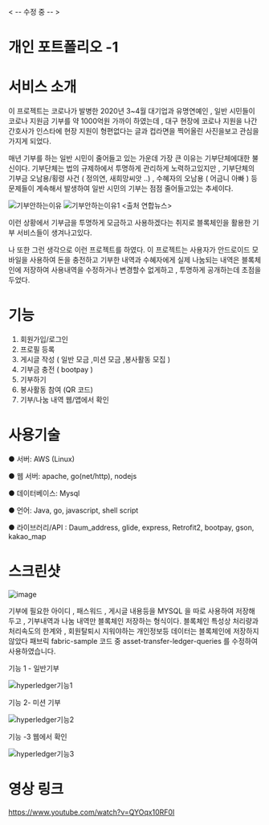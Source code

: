 < -- 수정 중 -- >
 
 # 개인 포트폴리오 -1
 
 
 # 서비스 소개
 

 
이 프로젝트는 코로나가 발병한 2020년 3~4월 대기업과 유명연예인 , 일반 시민들이 코로나 지원금 기부를 약 1000억원 가까이 하였는데 , 대구 현장에 코로나 지원을 나간 간호사가 인스타에 현장 지원이 형편없다는 글과 컵라면을 찍어올린 사진을보고 관심을 가지게 되었다.

매년 기부를 하는 일반 시민이 줄어들고 있는 가운데 가장 큰 이유는 기부단체에대한 불신이다. 기부단체는 법의 규제하에서 투명하게 관리하게 노력하고있지만 ,  기부단체의 기부금 오남용/횡령 사건 ( 정의연, 새희망씨앗 ..) , 수혜자의 오남용 ( 어금니 아빠 ) 등 문제들이 계속해서 발생하여 일반 시민의 기부는 점점 줄어들고있는 추세이다.

![기부안하는이유](https://user-images.githubusercontent.com/57000871/96362916-cd642f80-116b-11eb-8ae6-4cd167be5a16.jpg)
![기부안하는이유1](https://user-images.githubusercontent.com/57000871/96362932-eec51b80-116b-11eb-8043-ae46288b0947.jpg)
<출처 연합뉴스>









이런 상황에서 기부금을 투명하게 모금하고 사용하겠다는 취지로 블록체인을 활용한 기부 서비스들이 생겨나고있다.

나 또한 그런 생각으로 이런 프로젝트를 하였다.
이 프로젝트는 사용자가 안드로이드 모바일을 사용하여 돈을 충전하고 기부한 내역과 수혜자에게 실제 나눔되는 내역은 블록체인에 저장하여 사용내역을 수정하거나 변경할수 없게하고 , 투명하게 공개하는데 초점을 두었다.



# 기능
1. 회원가입/로그인
2. 프로필 등록
3. 게시글 작성 ( 일반 모금 ,미션 모금 ,봉사활동 모집 )
4. 기부금 충전 ( bootpay )
5. 기부하기 
6. 봉사활동 참여 (QR 코드)
7. 기부/나눔 내역 웹/앱에서 확인

# 사용기술

● 서버: AWS (Linux)

● 웹 서버: apache, go(net/http), nodejs

● 데이터베이스: Mysql

● 언어: Java, go, javascript, shell script

● 라이브러리/API : Daum_address, glide, express, Retrofit2, bootpay, gson, kakao_map

# 스크린샷 


![image](https://user-images.githubusercontent.com/57000871/97861970-f2e66100-1d47-11eb-807b-d3ef0d95e4fc.png)



기부에 필요한 아이디 , 패스워드 , 게시글 내용등을 MYSQL 을 따로 사용하여 저장해 두고 , 기부내역과 나눔 내역만 블록체인 저장하는 형식이다.
블록체인 특성상 처리량과 처리속도의 한계와 , 회원탈퇴시 지워야하는 개인정보등 데이터는 블록체인에 저장하지 않았다
패브릭 fabric-sample 코드 중 asset-transfer-ledger-queries 를 수정하여 사용하였습니다.

기능 1 - 일반기부

![hyperledger기능1](https://user-images.githubusercontent.com/57000871/96363327-83c91400-116e-11eb-9f2f-c375834afd4f.png)


기능 2- 미션 기부

![hyperledger기능2](https://user-images.githubusercontent.com/57000871/96363331-8e83a900-116e-11eb-9c93-55bb0a919bed.png)


기능 -3 웹에서 확인

![hyperledger기능3](https://user-images.githubusercontent.com/57000871/96363332-95aab700-116e-11eb-8562-43afdd053671.png)


# 영상 링크

https://www.youtube.com/watch?v=QYOqx10RF0I
